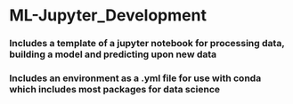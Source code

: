 # ML-Jupyter_Development
### Includes a template of a jupyter notebook for processing data, building a model and predicting upon new data
### Includes an environment as a .yml file for use with conda which includes most packages for data science
